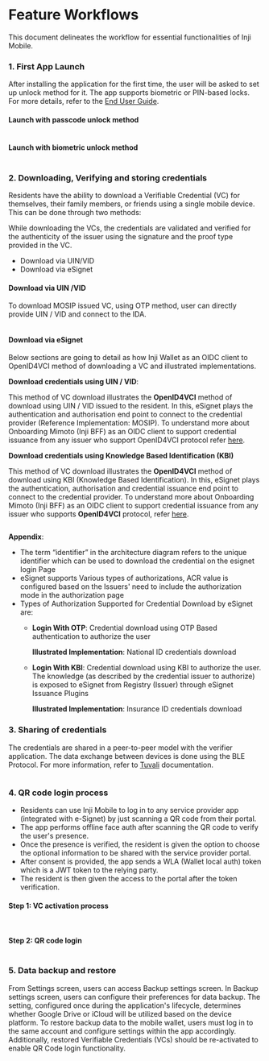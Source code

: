 # Feature Workflows

This document delineates the workflow for essential functionalities of Inji Mobile.

### 1. First App Launch

After installing the application for the first time, the user will be asked to set up unlock method for it. The app supports biometric or PIN-based locks. For more details, refer to the [End User Guide](../end-user-guide.md).

#### Launch with passcode unlock method

<figure><img src="../.gitbook/assets/inji_first_launch_with_passcode.png" alt=""><figcaption></figcaption></figure>

#### Launch with biometric unlock method

<figure><img src="../.gitbook/assets/inji_first_launch_with_biometric.png" alt=""><figcaption></figcaption></figure>

### 2. Downloading, Verifying and storing credentials

Residents have the ability to download a Verifiable Credential (VC) for themselves, their family members, or friends using a single mobile device. This can be done through two methods:

While downloading the VCs, the credentials are validated and verified for the authenticity of the issuer using the signature and the proof type provided in the VC.

* Download via UIN/VID
* Download via eSignet

#### Download via UIN /VID

To download MOSIP issued VC, using OTP method, user can directly provide UIN / VID and connect to the IDA.

<figure><img src="../.gitbook/assets/download_via_uin_vid.png" alt=""><figcaption></figcaption></figure>

#### Download via eSignet

Below sections are going to detail as how Inji Wallet as an OIDC client to OpenID4VCI method of downloading a VC and illustrated implementations.

**Download credentials using UIN / VID**:

This method of VC download illustrates the **OpenID4VCI** method of download using UIN / VID issued to the resident. In this, eSignet plays the authentication and authorisation end point to connect to the credential provider (Reference Implementation: MOSIP). To understand more about Onboarding Mimoto (Inji BFF) as an OIDC client to support credential issuance from any issuer who support OpenID4VCI protocol refer [here](https://docs.mosip.io/inji/inji-mobile-wallet/customization-overview/credential\_providers).

**Download credentials using Knowledge Based Identification (KBI)**

This method of VC download illustrates the **OpenID4VCI** method of download using KBI (Knowledge Based Identification). In this, eSignet plays the authentication, authorisation and credential issuance end point to connect to the credential provider. To understand more about Onboarding Mimoto (Inji BFF) as an OIDC client to support credential issuance from any issuer who supports **OpenID4VCI** protocol, refer [here](https://docs.mosip.io/inji/inji-mobile-wallet/customization-overview/credential\_providers).

<figure><img src="../.gitbook/assets/image (2).png" alt=""><figcaption></figcaption></figure>

**Appendix**:

* The term “identifier” in the architecture diagram refers to the unique identifier which can be used to download the credential on the esignet login Page
* eSignet supports Various types of authorizations, ACR value is configured based on the Issuers' need to include the authorization mode in the authorization page
* Types of Authorization Supported for Credential Download by eSignet are:
  *   **Login With OTP**: Credential download using OTP Based authentication to authorize the user

      **Illustrated Implementation**: National ID credentials download
  *   **Login With KBI**: Credential download using KBI to authorize the user. The knowledge (as described by the credential issuer to authorize) is exposed to eSignet from Registry (Issuer) through eSignet Issuance Plugins

      **Illustrated Implementation**: Insurance ID credentials download

### 3. Sharing of credentials

The credentials are shared in a peer-to-peer model with the verifier application. The data exchange between devices is done using the BLE Protocol. For more information, refer to [Tuvali](../integration-guide/tuvali.md) documentation.

<figure><img src="../.gitbook/assets/vc_share.png" alt=""><figcaption></figcaption></figure>

### 4. QR code login process

* Residents can use Inji Mobile to log in to any service provider app (integrated with e-Signet) by just scanning a QR code from their portal.
* The app performs offline face auth after scanning the QR code to verify the user's presence.
* Once the presence is verified, the resident is given the option to choose the optional information to be shared with the service provider portal.
* After consent is provided, the app sends a WLA (Wallet local auth) token which is a JWT token to the relying party.
* The resident is then given the access to the portal after the token verification.

#### Step 1: VC activation process

<div>

<img src="_images/vc_activation.png" alt="">

 

<figure><img src="../.gitbook/assets/vc_activation.png" alt=""><figcaption></figcaption></figure>

</div>

#### Step 2: QR code login

<figure><img src="../.gitbook/assets/online_qr_login.png" alt=""><figcaption></figcaption></figure>

### 5. Data backup and restore

From Settings screen, users can access Backup settings screen. In Backup settings screen, users can configure their preferences for data backup. The setting, configured once during the application's lifecycle, determines whether Google Drive or iCloud will be utilized based on the device platform. To restore backup data to the mobile wallet, users must log in to the same account and configure settings within the app accordingly. Additionally, restored Verifiable Credentials (VCs) should be re-activated to enable QR Code login functionality.

<figure><img src="../.gitbook/assets/android (1).png" alt=""><figcaption></figcaption></figure>

<figure><img src="../.gitbook/assets/ios (2).png" alt=""><figcaption></figcaption></figure>
